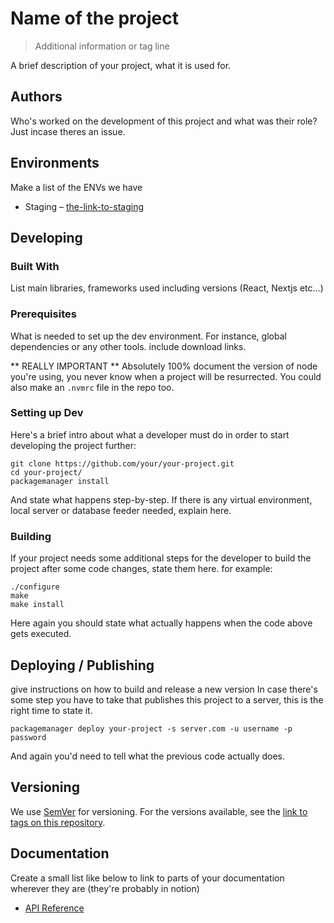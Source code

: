 # Name of the project

> Additional information or tag line

A brief description of your project, what it is used for.

## Authors

Who's worked on the development of this project and what was their role? Just incase theres an issue.

## Environments

Make a list of the ENVs we have

- Staging – [the-link-to-staging](my-staging-server)

## Developing

### Built With

List main libraries, frameworks used including versions (React, Nextjs etc...)

### Prerequisites

What is needed to set up the dev environment. For instance, global dependencies or any other tools. include download links. 

** REALLY IMPORTANT ** Absolutely 100% document the version of node you're using, you never know when a project will be resurrected. You could also make an `.nvmrc` file in the repo too.

### Setting up Dev

Here's a brief intro about what a developer must do in order to start developing
the project further:

```shell
git clone https://github.com/your/your-project.git
cd your-project/
packagemanager install
```

And state what happens step-by-step. If there is any virtual environment, local server or database feeder needed, explain here.

### Building

If your project needs some additional steps for the developer to build the
project after some code changes, state them here. for example:

```shell
./configure
make
make install
```

Here again you should state what actually happens when the code above gets
executed.

## Deploying / Publishing

give instructions on how to build and release a new version
In case there's some step you have to take that publishes this project to a
server, this is the right time to state it.

```shell
packagemanager deploy your-project -s server.com -u username -p password
```

And again you'd need to tell what the previous code actually does.

## Versioning

We use [SemVer](http://semver.org/) for versioning. For the versions available, see the [link to tags on this repository](/tags).

## Documentation

Create a small list like below to link to parts of your documentation wherever they are (they're probably in notion)

- [API Reference](my-link-example)
